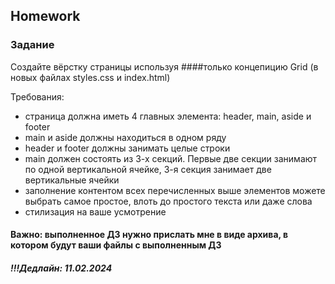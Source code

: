 ##  Homework

### Задание

Создайте вёрстку страницы используя ####только концепицию Grid (в новых файлах styles.css и index.html)

Требования:
- страница должна иметь 4 главных элемента: header, main, aside и footer
- main и aside должны находиться в одном ряду
- header и footer должны занимать целые строки
- main должен состоять из 3-х секций. Первые две секции занимают по одной вертикальной ячейке, 3-я секция занимает две вертикальные ячейки
- заполнение контентом всех перечисленных выше элементов можете выбрать самое простое, влоть до простого текста или даже слова
- стилизация на ваше усмотрение

#### Важно: выполненное ДЗ нужно прислать мне в виде архива, в котором будут ваши файлы с выполненным ДЗ

##### !!!Дедлайн: 11.02.2024


